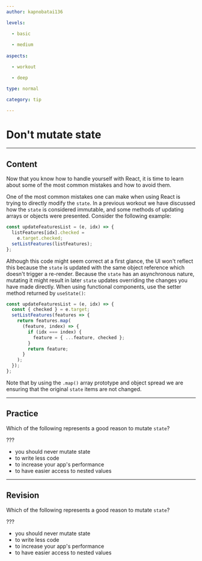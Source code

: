 ```yaml
---
author: kapnobatai136

levels:

  - basic
  
  - medium
  
aspects:

  - workout

  - deep

type: normal

category: tip

---
```


# Don't mutate state

---
## Content

Now that you know how to handle yourself with React, it is time to learn about some of the most common mistakes and how to avoid them.

One of the most common mistakes one can make when using React is trying to directly modify the `state`. In a previous workout we have discussed how the `state` is considered immutable, and some methods of updating arrays or objects were presented. Consider the following example:

```js
const updateFeaturesList = (e, idx) => {
  listFeatures[idx].checked =
    e.target.checked;
  setListFeatures(listFeatures);
};
```

Although this code might seem correct at a first glance, the UI won't reflect this because the `state` is updated with the same object reference which doesn't trigger a re-render. Because the `state` has an asynchronous nature, mutating it might result in later `state` updates overriding the changes you have made directly. When using functional components, use the setter method returned by `useState()`:

```js
const updateFeaturesList = (e, idx) => {
  const { checked } = e.target;
  setListFeatures(features => {
    return features.map(
      (feature, index) => {
        if (idx === index) {
          feature = { ...feature, checked };
        }
        return feature;
      }
    );
  });
};
```

Note that by using the `.map()` array prototype and object spread we are ensuring that the original `state` items are not changed.

---
## Practice

Which of the following represents a good reason to mutate `state`?

???

* you should never mutate state
* to write less code
* to increase your app's performance
* to have easier access to nested values

---
## Revision

Which of the following represents a good reason to mutate `state`?

???

* you should never mutate state
* to write less code
* to increase your app's performance
* to have easier access to nested values